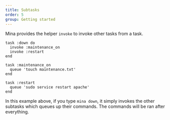 ```yaml
---
title: Subtasks
order: 5
group: Getting started
---
```


Mina provides the helper `invoke` to invoke other tasks from a
task.

    task :down do
      invoke :maintenance_on
      invoke :restart
    end

    task :maintenance_on
      queue 'touch maintenance.txt'
    end

    task :restart
      queue 'sudo service restart apache'
    end

In this example above, if you type `mina down`, it simply invokes the other
subtasks which queues up their commands. The commands will be ran after
everything.
